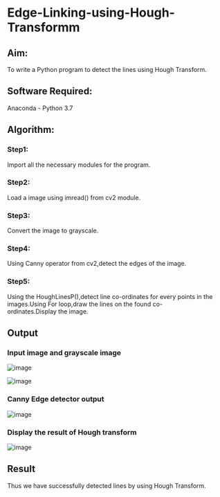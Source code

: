 # Edge-Linking-using-Hough-Transformm
## Aim:
To write a Python program to detect the lines using Hough Transform.

## Software Required:
Anaconda - Python 3.7

## Algorithm:
### Step1:
Import all the necessary modules for the program.

### Step2:
Load a image using imread() from cv2 module.

### Step3:
Convert the image to grayscale.

### Step4:
Using Canny operator from cv2,detect the edges of the image.

### Step5:
Using the HoughLinesP(),detect line co-ordinates for every points in the images.Using For loop,draw the lines on the found co-ordinates.Display the image.

## Output

### Input image and grayscale image

![image](https://github.com/user-attachments/assets/282572cb-a2d6-4c09-a657-3562d67bbb7d)

![image](https://github.com/user-attachments/assets/9bbc7a26-9a6a-47d0-8a49-43670ee17423)

### Canny Edge detector output

![image](https://github.com/user-attachments/assets/ee649307-2d59-4014-987b-3f14d4406bec)

### Display the result of Hough transform

![image](https://github.com/user-attachments/assets/dd6f6ce0-c370-4073-a7bd-8ccca8cbddf1)

## Result
Thus we have successfully detected lines by using Hough Transform.

